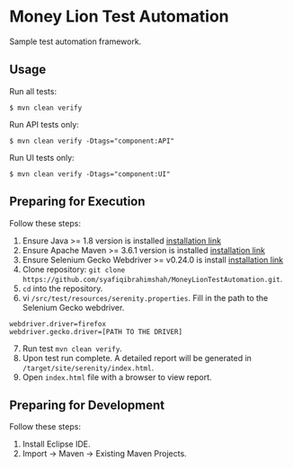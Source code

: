 Money Lion Test Automation
========

Sample test automation framework.

## Usage

Run all tests:

```
$ mvn clean verify
```

Run API tests only:

```
$ mvn clean verify -Dtags="component:API"
```

Run UI tests only:

```
$ mvn clean verify -Dtags="component:UI"
```

## Preparing for Execution

Follow these steps:

1. Ensure Java >= 1.8 version is installed [installation link](http://www.oracle.com/technetwork/java/javase/downloads/jdk8-downloads-2133151.html)
2. Ensure Apache Maven >= 3.6.1 version is installed [installation link](https://maven.apache.org/install.html)
3. Ensure Selenium Gecko Webdriver >= v0.24.0 is install [installation link](https://docs.seleniumhq.org/download/)
4. Clone repository: `git clone https://github.com/syafiqibrahimshah/MoneyLionTestAutomation.git`.
5. `cd` into the repository.
6. vi `/src/test/resources/serenity.properties`. Fill in the path to the Selenium Gecko webdriver.
```
webdriver.driver=firefox
webdriver.gecko.driver=[PATH TO THE DRIVER]
```
7. Run test `mvn clean verify`.
8. Upon test run complete. A detailed report will be generated in `/target/site/serenity/index.html`.
9. Open `index.html` file with a browser to view report.

## Preparing for Development

Follow these steps:
1. Install Eclipse IDE.
2. Import -> Maven -> Existing Maven Projects.

